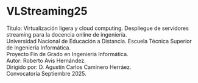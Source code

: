 # VLStreaming25
Titulo: Virtualización ligera y cloud computing. Despliegue de servidores streaming para la docencia online de ingeniería.</br>
Universidad Nacional de Educación a Distancia. Escuela Técnica Superior de Ingeniería Informática.</br>
Proyecto Fin de Grado en Ingenieria Informática.</br>
Autor: Roberto Avis Hernández.</br>
Dirigido por: D. Agustín Carlos Caminero Herráez.</br>
Convocatoria Septiembre 2025.
